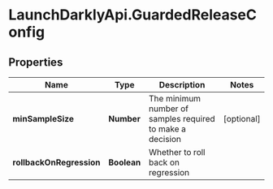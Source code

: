 # LaunchDarklyApi.GuardedReleaseConfig

## Properties

Name | Type | Description | Notes
------------ | ------------- | ------------- | -------------
**minSampleSize** | **Number** | The minimum number of samples required to make a decision | [optional] 
**rollbackOnRegression** | **Boolean** | Whether to roll back on regression | 


